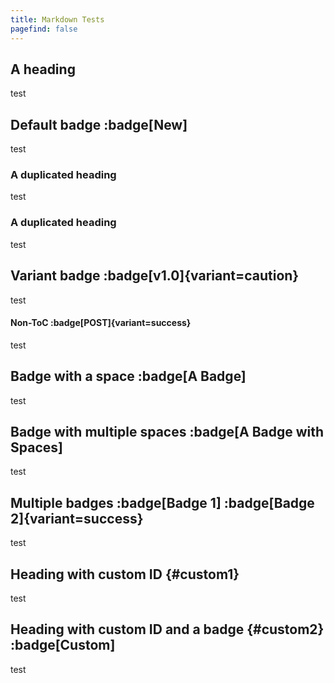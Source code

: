 ```yaml
---
title: Markdown Tests
pagefind: false
---
```


## A heading

test

## Default badge :badge[New]

test

### A duplicated heading

test

### A duplicated heading

test

## Variant badge :badge[v1.0]{variant=caution}

test

#### Non-ToC :badge[POST]{variant=success}

test

## Badge with a space :badge[A Badge]

test

## Badge with multiple spaces :badge[A Badge with Spaces]

test

## Multiple badges :badge[Badge 1] :badge[Badge 2]{variant=success}

test

## Heading with custom ID {#custom1}

test

## Heading with custom ID and a badge {#custom2} :badge[Custom]

test
